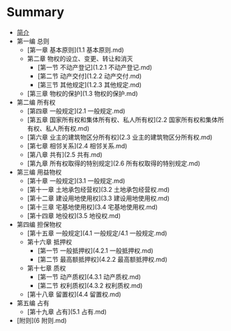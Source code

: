 # Summary

* [简介](README.md)
* 第一编 总则
    * [第一章 基本原则](1.1 基本原则.md)
    * 第二章 物权的设立、变更、转让和消灭
        * [第一节 不动产登记](1.2.1 不动产登记.md)
        * [第二节 动产交付](1.2.2 动产交付.md)
        * [第三节 其他规定](1.2.3 其他规定.md)
    * [第三章 物权的保护](1.3 物权的保护.md)
* 第二编 所有权
    * [第四章 一般规定](2.1 一般规定.md)
    * [第五章 国家所有权和集体所有权、私人所有权](2.2 国家所有权和集体所有权、私人所有权.md)
    * [第六章 业主的建筑物区分所有权](2.3 业主的建筑物区分所有权.md)
    * [第七章 相邻关系](2.4 相邻关系.md)
    * [第八章 共有](2.5 共有.md)
    * [第九章 所有权取得的特别规定](2.6 所有权取得的特别规定.md)
* 第三编 用益物权
    * [第十章 一般规定](3.1 一般规定.md)
    * [第十一章 土地承包经营权](3.2 土地承包经营权.md)
    * [第十二章 建设用地使用权](3.3 建设用地使用权.md)
    * [第十三章 宅基地使用权](3.4 宅基地使用权.md)
    * [第十四章 地役权](3.5 地役权.md)
* 第四编 担保物权
    * [第十五章 一般规定](4.1 一般规定/4.1 一般规定.md)
    * 第十六章 抵押权
        * [第一节 一般抵押权](4.2.1 一般抵押权.md)
        * [第二节 最高额抵押权](4.2.2 最高额抵押权.md)
    * 第十七章 质权
        * [第一节 动产质权](4.3.1 动产质权.md)
        * [第二节 权利质权](4.3.2 权利质权.md)
    * [第十八章 留置权](4.4 留置权.md)
* 第五编 占有
    * [第十九章 占有](5.1 占有.md)
* [附则](6 附则.md)


